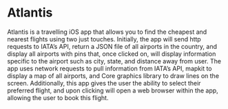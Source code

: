 # Atlantis
Atlantis is a travelling iOS app that allows you to find the cheapest and nearest flights using two just touches. Initially, the app will send http requests to IATA’s API, return a JSON file of all airports in the country, and display all airports with pins that, once clicked on, will display information specific to the airport such as city, state, and distance away from user. The app uses network requests to pull information from IATA’s API, mapkit to display a map of all airports, and Core graphics library to draw lines on the screen. Additionally, this app gives the user the ability to select their preferred flight, and upon clicking will open a web browser within the app, allowing the user to book this flight.


